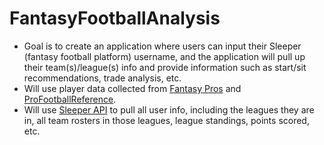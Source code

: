 # FantasyFootballAnalysis
* Goal is to create an application where users can input their Sleeper (fantasy football platform) username, and the application will pull up their team(s)/league(s) info and provide information such as start/sit recommendations, trade analysis, etc.
* Will use player data collected from [Fantasy Pros](https://www.fantasypros.com/nfl/rankings/ros-overall.php) and [ProFootballReference](https://www.pro-football-reference.com/years/2023/fantasy.htm).
* Will use [Sleeper API](https://docs.sleeper.com/) to pull all user info, including the leagues they are in, all team rosters in those leagues, league standings, points scored, etc.


